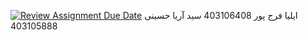 [![Review Assignment Due Date](https://classroom.github.com/assets/deadline-readme-button-22041afd0340ce965d47ae6ef1cefeee28c7c493a6346c4f15d667ab976d596c.svg)](https://classroom.github.com/a/iDQJgb-p)
ایلیا فرج پور        403106408
سید آریا حسینی 403105888
